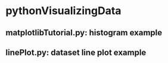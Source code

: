 # pythonVisualizingData

## matplotlibTutorial.py: histogram example
## linePlot.py: dataset line plot example
